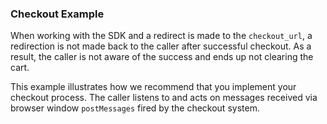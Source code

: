 ### Checkout Example

When working with the SDK and a redirect is made to the `checkout_url`, a redirection is not made back to the caller after successful checkout. As a result, the caller is not aware of the success and ends up not clearing the cart.

This example illustrates how we recommend that you implement your checkout process. The caller listens to and acts on messages received via browser window `postMessages` fired by the checkout system.

